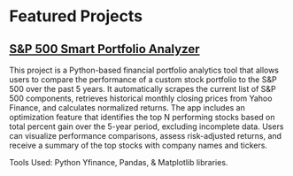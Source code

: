 # Featured Projects

## [S&P 500 Smart Portfolio Analyzer](https://github.com/thomascowart3/FeaturedProjects/blob/main/S%26P500SmartPortfolioAnalyzer.ipynb)
This project is a Python-based financial portfolio analytics tool that allows users to compare the performance of a custom stock portfolio to the S&P 500 over the past 5 years. It automatically scrapes the current list of S&P 500 components, retrieves historical monthly closing prices from Yahoo Finance, and calculates normalized returns. The app includes an optimization feature that identifies the top N performing stocks based on total percent gain over the 5-year period, excluding incomplete data. Users can visualize performance comparisons, assess risk-adjusted returns, and receive a summary of the top stocks with company names and tickers.

Tools Used: Python Yfinance, Pandas, & Matplotlib libraries.
